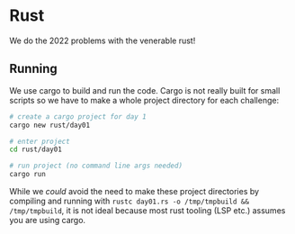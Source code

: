 # Rust

We do the 2022 problems with the venerable rust!

## Running

We use cargo to build and run the code. Cargo is not really built for small scripts so we have to make a whole project directory for each challenge:

```bash
# create a cargo project for day 1
cargo new rust/day01

# enter project
cd rust/day01

# run project (no command line args needed)
cargo run
```

While we _could_ avoid the need to make these project directories by compiling and running with `rustc day01.rs -o /tmp/tmpbuild && /tmp/tmpbuild`, it is not ideal because most rust tooling (LSP etc.) assumes you are using cargo.
